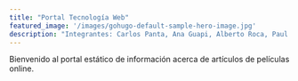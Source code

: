 ```yaml
---
title: "Portal Tecnología Web"
featured_image: '/images/gohugo-default-sample-hero-image.jpg'
description: "Integrantes: Carlos Panta, Ana Guapi, Alberto Roca, Paul Campos, Andres Macancela,Luis Lopez Molina"
---
```

Bienvenido al portal estático de información acerca de artículos de películas online.
